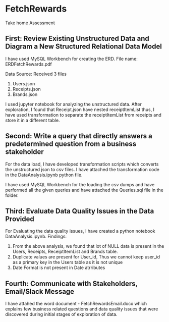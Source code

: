 # FetchRewards

Take home Assessment


## First: Review Existing Unstructured Data and Diagram a New Structured Relational Data Model

I have used MySQL Workbench for creating the ERD. File name: ERDFetchRewards.pdf

Data Source: Received 3 files 
  1. Users.json
  2. Receipts.json
  3. Brands.json 
  
I used jupyter notebook for analyzing the unstructured data. After exploration, I found that Receipt.json have nested receiptItemList thus, I have used transformation to separate the receiptItemList from receipts and store it in a different table. 


## Second: Write a query that directly answers a predetermined question from a business stakeholder

For the data load, I have developed transformation scripts which converts the unstructured json to csv files. I have attached the transformation code in the DataAnalysis.ipynb python file.

I have used MySQL Workbench for the loading the csv dumps and have performed all the given queries and have attached the Queries.sql file in the folder. 

## Third: Evaluate Data Quality Issues in the Data Provided

For Evaluating the data quality issues, I have created a python notebook DataAnalysis.ipynb. 
Findings: 
  1. From the above analysis, we found that lot of NULL data is present in the Users, Receipts, ReceiptItemList and Brands table.
  2. Duplicate values are present for User_id, Thus we cannot keep user_id as a primary key in the Users table as it is not unique
  3. Date Format is not present in Date atrributes 
 
## Fourth: Communicate with Stakeholders, Email/Slack Message

I have attahed the word document - FetchRewardsEmail.docx which explains few business related questions and data quality issues that were discovered during initial stages of exploration of data.
